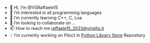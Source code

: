 - 👋 Hi, I’m @VSRaffaele15
- 👀 I’m interested in all programming languages
- 🌱 I’m currently learning C++, C, Lua
- 💞️ I’m looking to collaborate on ...
- 📫 How to reach me raffaele15_2023@virgilio.it
- 💡 I’m currently working on Piloct in [Python Library Store](https://github.com/VSRaffaele15/Python-Library-Store/wiki/Available-Libs#piloct) Repository

<!---
VSRaffaele15/VSRaffaele15 is a ✨ special ✨ repository because its `README.md` (this file) appears on your GitHub profile.
You can click the Preview link to take a look at your changes.
--->

